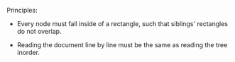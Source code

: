 
Principles:

- Every node must fall inside of a rectangle, such that siblings'
rectangles do not overlap.

- Reading the document line by line must be the same as reading the
tree inorder.


